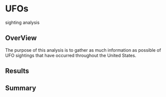 # UFOs
sighting analysis 

## OverView 
The purpose of this analysis is to gather as much information as possible of UFO sightings that have occurred throughout the United States.

## Results



## Summary
